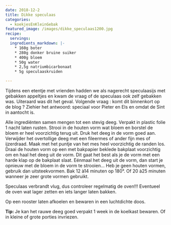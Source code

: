 ```yaml
---
date: 2018-12-2
title: Dikke speculaas
categories:
  - koekjesEnKleinGebak
featured_image: /images/dikke_speculaas1200.jpg
recipe:
  servings:
  ingredients_markdown: |-
    * 160g boter    * 280g donker bruine suiker    * 400g bloem    * 50g water    * 2,5g natriumbicarbonaat    * 5g speculaaskruiden

---
```

Tijdens een etentje met vrienden hadden we als nagerecht speculaasijs met gebakken appeltjes en kwam de vraag of de speculaas ook zelf gebakken was.Uiteraard was dit het geval. Volgende vraag : komt dit binnenkort op de blog ?Ziehier het antwoord: speciaal voor Pieter en Els en omdat de Sint in aantocht is.

<!--more-->

Alle ingrediënten samen mengen tot een stevig deeg.Verpakt in plastic folie 1 nacht laten rusten.Strooi in de houten vorm wat bloem en borstel de bloem er heel voorzichtig terug uit.Druk het deeg in de vorm goed aan.Verwijder het overtollige deeg met een fileermes of ander fijn mes of ijzerdraad.Maak met het puntje van het mes heel voorzichtig  de randen los.Draai de houten vorm op een met bakpapier beklede bakplaat voorzichtig om en haal het deeg uit de vorm.Dit gaat het best als je de vorm met een harde klap op de bakplaat slaat.Eénmaal het deeg uit de vorm, dan start je opnieuw met de bloem in de vorm te strooien…Heb je geen houten vormen,  gebruik dan uitsteekvormen.Bak 12 à14 minuten op 180°. Of 20 à25 minuten wanneer je zeer grote vormen gebruikt.
Speculaas verbrandt vlug, dus controleer regelmatig de oven!!!Eventueel de oven wat lager zetten en iets langer laten bakken.Op een rooster laten afkoelen en bewaren in een luchtdichte doos.

<b>Tip: </b>Je kan het rauwe deeg  goed verpakt 1 week in de koelkast bewaren.Of  in kleine of grote porties invriezen.